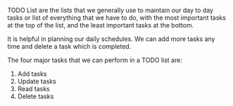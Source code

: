 TODO List are the lists that we generally use to maintain our day to day tasks or list of everything that we have to do, with the most important tasks at the top of the list, and the least important tasks at the bottom. 

It is helpful in planning our daily schedules.
We can add more tasks any time and delete a task which is completed. 

The four major tasks that we can perform in a TODO list are:
1. Add tasks
2. Update tasks
3. Read tasks
4. Delete tasks